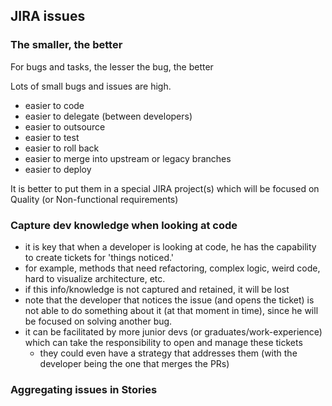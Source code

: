## JIRA issues

 
### The smaller, the better

For bugs and tasks, the lesser the bug, the better

Lots of small bugs and issues are high.

  - easier to code
  - easier to delegate (between developers)
  - easier to outsource
  - easier to test
  - easier to roll back
  - easier to merge into upstream or legacy branches
  - easier to deploy

It is better to put them in a special JIRA project(s) which will be focused on Quality (or Non-functional requirements)

### Capture dev knowledge when looking at code

  - it is key that when a developer is looking at code, he has the capability to create tickets for 'things noticed.'
  - for example, methods that need refactoring, complex logic, weird code, hard to visualize architecture, etc.
  - if this info/knowledge is not captured and retained, it will be lost 
  - note that the developer that notices the issue (and opens the ticket) is not able to do something about it (at that moment in time), since he will be focused on solving another bug.
  - it can be facilitated by more junior devs (or graduates/work-experience) which can take the responsibility to open and manage these tickets
    - they could even have a strategy that addresses them (with the developer being the one that merges the PRs)

### Aggregating issues in Stories
